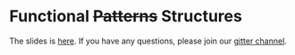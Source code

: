 # Functional ~~Patterns~~ Structures
The slides is [here](https://docs.google.com/presentation/d/1cJ5Irw0vx1XIuwmjDfSHMKgKraqMvO45ieHAH6906d0/edit?usp=sharing).
If you have any questions, please join our [gitter channel](https://gitter.im/ScalaTaiwan/ScalaTaiwan).